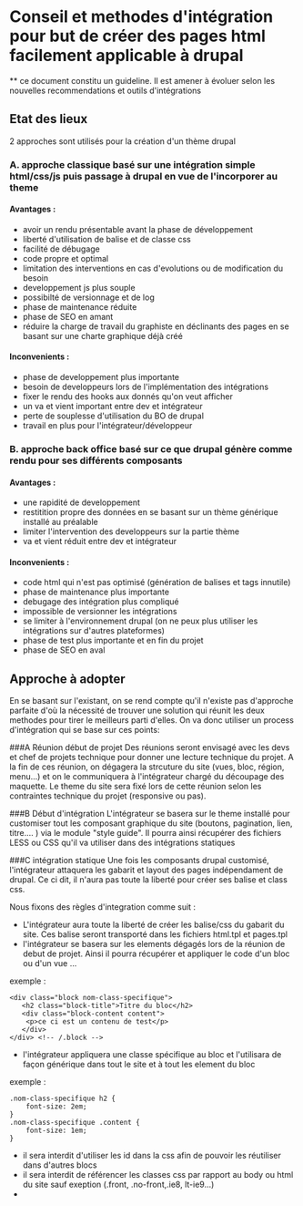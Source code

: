 # Conseil et methodes d'intégration pour but de créer des pages html facilement applicable à drupal

** ce document constitu un guideline. Il est amener à évoluer selon les nouvelles recommendations et outils d'intégrations

## Etat des lieux

2 approches sont utilisés pour la création d'un thème drupal 

### A. approche classique basé sur une intégration simple html/css/js puis passage à drupal en vue de l'incorporer au theme

#### Avantages : 
- avoir un rendu présentable avant la phase de développement
- liberté d'utilisation de balise et de classe css
- facilité de débugage
- code propre et optimal
- limitation des interventions en cas d'evolutions ou de modification du besoin
- developpement js plus souple
- possibilté de versionnage et de log
- phase de maintenance réduite
- phase de SEO en amant 
- réduire la charge de travail du graphiste en déclinants des pages en se basant sur une charte graphique déjà créé

#### Inconvenients : 
- phase de developpement plus importante
- besoin de developpeurs lors de l'implémentation des intégrations
- fixer le rendu des hooks aux donnés qu'on veut afficher 
- un va et vient important entre dev et intégrateur
- perte de souplesse d'utilisation du BO de drupal 
- travail en plus pour l'intégrateur/développeur

### B. approche back office basé sur ce que drupal génère comme rendu pour ses différents composants

#### Avantages :
- une rapidité de developpement 
- restitition propre des données en se basant sur un thème générique installé au préalable
- limiter l'intervention des developpeurs sur la partie thème
- va et vient réduit entre dev et intégrateur

#### Inconvenients : 
- code html qui n'est pas optimisé (génération de balises et tags innutile)
- phase de maintenance plus importante
- debugage des intégration plus compliqué
- impossible de versionner les intégrations
- se limiter à l'environnement drupal (on ne peux plus utiliser les intégrations sur d'autres plateformes)
- phase de test plus importante et en fin du projet
- phase de SEO en aval


## Approche à adopter

En se basant sur l'existant, on se rend compte qu'il n'existe pas d'approche parfaite d'où la nécessité de trouver une solution qui réunit les deux methodes pour tirer le meilleurs parti d'elles.
On va donc utiliser un process d'intégration qui se base sur ces points:

###A Réunion début de projet 
Des réunions seront envisagé avec les devs et chef de projets technique pour donner une lecture technique du projet.
A la fin de ces réunion, on dégagera la strcuture du site (vues, bloc, région, menu...) et on le communiquera à l'intégrateur chargé du découpage des maquette.
Le theme du site sera fixé lors de cette réunion selon les contraintes technique du projet (responsive ou pas).

###B Début d'intégration
L'intégrateur se basera sur le theme installé pour customiser tout les composant graphique  du site (boutons, pagination, lien, titre.... ) via le module "style guide".
Il pourra ainsi récupérer des fichiers LESS ou CSS qu'il va utiliser dans des intégrations statiques

###C intégration statique
Une fois les composants drupal customisé, l'intégrateur attaquera les gabarit et layout des pages indépendament de drupal. Ce ci dit, il n'aura pas toute la liberté pour créer ses balise et class css.

Nous fixons des règles d'integration comme suit :

- L'intégrateur aura toute la liberté de créer les balise/css du gabarit du site. Ces balise seront transporté dans les fichiers html.tpl et pages.tpl
- l'intégrateur se basera sur les elements dégagés lors de la réunion de debut de projet. Ainsi il pourra récupérer et appliquer le code d'un bloc ou d'un vue ...

exemple :

```
<div class="block nom-class-specifique">
   <h2 class="block-title">Titre du bloc</h2>
   <div class="block-content content">
    <p>ce ci est un contenu de test</p>
   </div>
</div> <!-- /.block -->
```
- l'intégrateur appliquera une classe spécifique au bloc et l'utilisara de façon générique dans tout le site et à tout les element du bloc 

exemple :

```
.nom-class-specifique h2 {
    font-size: 2em;
}
.nom-class-specifique .content {
    font-size: 1em;
}
```

- il sera interdit d'utiliser les id dans la css afin de pouvoir les réutiliser dans d'autres blocs
- il sera interdit de référencer les classes css par rapport au body ou html du site sauf exeption (.front, .no-front,.ie8, lt-ie9...)
- 
